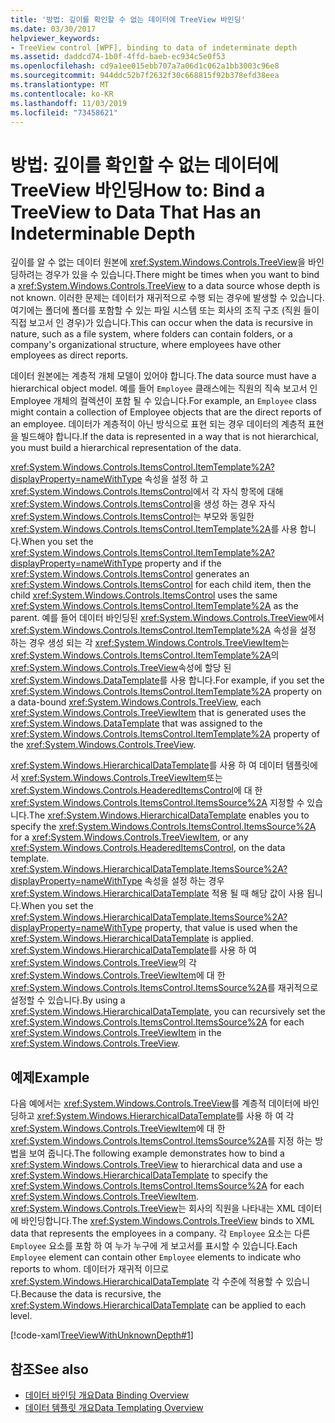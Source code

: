 ```yaml
---
title: '방법: 깊이를 확인할 수 없는 데이터에 TreeView 바인딩'
ms.date: 03/30/2017
helpviewer_keywords:
- TreeView control [WPF], binding to data of indeterminate depth
ms.assetid: daddcd74-1b0f-4ffd-baeb-ec934c5e0f53
ms.openlocfilehash: cd9a1ee015ebb707a7a06d1c062a1bb3003c96e8
ms.sourcegitcommit: 944ddc52b7f2632f30c668815f92b378efd38eea
ms.translationtype: MT
ms.contentlocale: ko-KR
ms.lasthandoff: 11/03/2019
ms.locfileid: "73458621"
---
```

# <a name="how-to-bind-a-treeview-to-data-that-has-an-indeterminable-depth"></a><span data-ttu-id="73329-102">방법: 깊이를 확인할 수 없는 데이터에 TreeView 바인딩</span><span class="sxs-lookup"><span data-stu-id="73329-102">How to: Bind a TreeView to Data That Has an Indeterminable Depth</span></span>
<span data-ttu-id="73329-103">깊이를 알 수 없는 데이터 원본에 <xref:System.Windows.Controls.TreeView>을 바인딩하려는 경우가 있을 수 있습니다.</span><span class="sxs-lookup"><span data-stu-id="73329-103">There might be times when you want to bind a <xref:System.Windows.Controls.TreeView> to a data source whose depth is not known.</span></span>  <span data-ttu-id="73329-104">이러한 문제는 데이터가 재귀적으로 수행 되는 경우에 발생할 수 있습니다. 여기에는 폴더에 폴더를 포함할 수 있는 파일 시스템 또는 회사의 조직 구조 (직원 들이 직접 보고서 인 경우)가 있습니다.</span><span class="sxs-lookup"><span data-stu-id="73329-104">This can occur when the data is recursive in nature, such as a file system, where folders can contain folders, or a company's organizational structure, where employees have other employees as direct reports.</span></span>  
  
 <span data-ttu-id="73329-105">데이터 원본에는 계층적 개체 모델이 있어야 합니다.</span><span class="sxs-lookup"><span data-stu-id="73329-105">The data source must have a hierarchical object model.</span></span> <span data-ttu-id="73329-106">예를 들어 `Employee` 클래스에는 직원의 직속 보고서 인 Employee 개체의 컬렉션이 포함 될 수 있습니다.</span><span class="sxs-lookup"><span data-stu-id="73329-106">For example, an `Employee` class might contain a collection of Employee objects that are the direct reports of an employee.</span></span> <span data-ttu-id="73329-107">데이터가 계층적이 아닌 방식으로 표현 되는 경우 데이터의 계층적 표현을 빌드해야 합니다.</span><span class="sxs-lookup"><span data-stu-id="73329-107">If the data is represented in a way that is not hierarchical, you must build a hierarchical representation of the data.</span></span>  
  
 <span data-ttu-id="73329-108"><xref:System.Windows.Controls.ItemsControl.ItemTemplate%2A?displayProperty=nameWithType> 속성을 설정 하 고 <xref:System.Windows.Controls.ItemsControl>에서 각 자식 항목에 대해 <xref:System.Windows.Controls.ItemsControl>을 생성 하는 경우 자식 <xref:System.Windows.Controls.ItemsControl>는 부모와 동일한 <xref:System.Windows.Controls.ItemsControl.ItemTemplate%2A>를 사용 합니다.</span><span class="sxs-lookup"><span data-stu-id="73329-108">When you set the <xref:System.Windows.Controls.ItemsControl.ItemTemplate%2A?displayProperty=nameWithType> property and if the <xref:System.Windows.Controls.ItemsControl> generates an <xref:System.Windows.Controls.ItemsControl> for each child item, then the child <xref:System.Windows.Controls.ItemsControl> uses the same <xref:System.Windows.Controls.ItemsControl.ItemTemplate%2A> as the parent.</span></span> <span data-ttu-id="73329-109">예를 들어 데이터 바인딩된 <xref:System.Windows.Controls.TreeView>에서 <xref:System.Windows.Controls.ItemsControl.ItemTemplate%2A> 속성을 설정 하는 경우 생성 되는 각 <xref:System.Windows.Controls.TreeViewItem>는 <xref:System.Windows.Controls.ItemsControl.ItemTemplate%2A>의 <xref:System.Windows.Controls.TreeView>속성에 할당 된 <xref:System.Windows.DataTemplate>를 사용 합니다.</span><span class="sxs-lookup"><span data-stu-id="73329-109">For example, if you set the <xref:System.Windows.Controls.ItemsControl.ItemTemplate%2A> property on a data-bound <xref:System.Windows.Controls.TreeView>, each <xref:System.Windows.Controls.TreeViewItem> that is generated uses the <xref:System.Windows.DataTemplate> that was assigned to the <xref:System.Windows.Controls.ItemsControl.ItemTemplate%2A> property of the <xref:System.Windows.Controls.TreeView>.</span></span>  
  
 <span data-ttu-id="73329-110"><xref:System.Windows.HierarchicalDataTemplate>를 사용 하 여 데이터 템플릿에서 <xref:System.Windows.Controls.TreeViewItem>또는 <xref:System.Windows.Controls.HeaderedItemsControl>에 대 한 <xref:System.Windows.Controls.ItemsControl.ItemsSource%2A> 지정할 수 있습니다.</span><span class="sxs-lookup"><span data-stu-id="73329-110">The <xref:System.Windows.HierarchicalDataTemplate> enables you to specify the <xref:System.Windows.Controls.ItemsControl.ItemsSource%2A> for a <xref:System.Windows.Controls.TreeViewItem>, or any <xref:System.Windows.Controls.HeaderedItemsControl>, on the data template.</span></span> <span data-ttu-id="73329-111"><xref:System.Windows.HierarchicalDataTemplate.ItemsSource%2A?displayProperty=nameWithType> 속성을 설정 하는 경우 <xref:System.Windows.HierarchicalDataTemplate> 적용 될 때 해당 값이 사용 됩니다.</span><span class="sxs-lookup"><span data-stu-id="73329-111">When you set the <xref:System.Windows.HierarchicalDataTemplate.ItemsSource%2A?displayProperty=nameWithType> property, that value is used when the <xref:System.Windows.HierarchicalDataTemplate> is applied.</span></span> <span data-ttu-id="73329-112"><xref:System.Windows.HierarchicalDataTemplate>를 사용 하 여 <xref:System.Windows.Controls.TreeView>의 각 <xref:System.Windows.Controls.TreeViewItem>에 대 한 <xref:System.Windows.Controls.ItemsControl.ItemsSource%2A>를 재귀적으로 설정할 수 있습니다.</span><span class="sxs-lookup"><span data-stu-id="73329-112">By using a <xref:System.Windows.HierarchicalDataTemplate>, you can recursively set the <xref:System.Windows.Controls.ItemsControl.ItemsSource%2A> for each <xref:System.Windows.Controls.TreeViewItem> in the <xref:System.Windows.Controls.TreeView>.</span></span>  
  
## <a name="example"></a><span data-ttu-id="73329-113">예제</span><span class="sxs-lookup"><span data-stu-id="73329-113">Example</span></span>  
 <span data-ttu-id="73329-114">다음 예에서는 <xref:System.Windows.Controls.TreeView>를 계층적 데이터에 바인딩하고 <xref:System.Windows.HierarchicalDataTemplate>를 사용 하 여 각 <xref:System.Windows.Controls.TreeViewItem>에 대 한 <xref:System.Windows.Controls.ItemsControl.ItemsSource%2A>를 지정 하는 방법을 보여 줍니다.</span><span class="sxs-lookup"><span data-stu-id="73329-114">The following example demonstrates how to bind a <xref:System.Windows.Controls.TreeView> to hierarchical data and use a <xref:System.Windows.HierarchicalDataTemplate> to specify the <xref:System.Windows.Controls.ItemsControl.ItemsSource%2A> for each <xref:System.Windows.Controls.TreeViewItem>.</span></span>  <span data-ttu-id="73329-115"><xref:System.Windows.Controls.TreeView>는 회사의 직원을 나타내는 XML 데이터에 바인딩합니다.</span><span class="sxs-lookup"><span data-stu-id="73329-115">The <xref:System.Windows.Controls.TreeView> binds to XML data that represents the employees in a company.</span></span>  <span data-ttu-id="73329-116">각 `Employee` 요소는 다른 `Employee` 요소를 포함 하 여 누가 누구에 게 보고서를 표시할 수 있습니다.</span><span class="sxs-lookup"><span data-stu-id="73329-116">Each `Employee` element can contain other `Employee` elements to indicate who reports to whom.</span></span> <span data-ttu-id="73329-117">데이터가 재귀적 이므로 <xref:System.Windows.HierarchicalDataTemplate> 각 수준에 적용할 수 있습니다.</span><span class="sxs-lookup"><span data-stu-id="73329-117">Because the data is recursive, the <xref:System.Windows.HierarchicalDataTemplate> can be applied to each level.</span></span>  
  
 [!code-xaml[TreeViewWithUnknownDepth#1](~/samples/snippets/csharp/VS_Snippets_Wpf/TreeViewWithUnknownDepth/CS/Window1.xaml#1)]  
  
## <a name="see-also"></a><span data-ttu-id="73329-118">참조</span><span class="sxs-lookup"><span data-stu-id="73329-118">See also</span></span>

- [<span data-ttu-id="73329-119">데이터 바인딩 개요</span><span class="sxs-lookup"><span data-stu-id="73329-119">Data Binding Overview</span></span>](../../../desktop-wpf/data/data-binding-overview.md)
- [<span data-ttu-id="73329-120">데이터 템플릿 개요</span><span class="sxs-lookup"><span data-stu-id="73329-120">Data Templating Overview</span></span>](../data/data-templating-overview.md)
